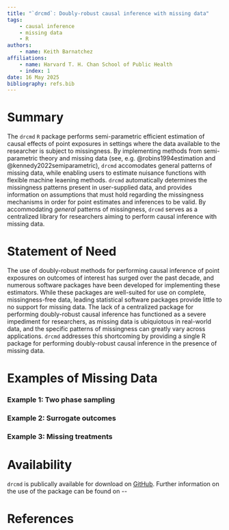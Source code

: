 ```yaml
---
title: "`drcmd`: Doubly-robust causal inference with missing data"
tags:
    - causal inference
    - missing data
    - R
authors: 
    - name: Keith Barnatchez
affiliations:
    - name: Harvard T. H. Chan School of Public Health
    - index: 1
date: 16 May 2025
bibliography: refs.bib
---
```


# Summary

The `drcmd` `R` package performs semi-parametric efficient estimation of causal effects of point exposures in settings where the data available to the researcher is subject to missingness. By implementing methods from semi-parametric theory and missing data (see, e.g. @robins1994estimation and @kennedy2022semiparametric), `drcmd` accomodates general patterns of missing data, while enabling users to estimate nuisance functions with flexible machine leaening methods. `drcmd` automatically determines the missingness patterns present in user-supplied data, and provides information on assumptions that must hold regarding the missingness mechanisms in order for point estimates and inferences to be valid. By accommodating *general* patterns of missingness, `drcmd` serves as a centralized library for researchers aiming to perform causal inference with missing data.

# Statement of Need
The use of doubly-robust methods for performing causal inference of point exposures on outcomes of interest has surged over the past decade, and numerous software packages have been developed for implementing these estimators. While these packages are well-suited for use on complete, missingness-free data, leading statistical software packages provide little to no support for missing data. The lack of a centralized package for performing doubly-robust causal inference has functioned as a severe impediment for researchers, as missing data is ubiquiotous in real-world data, and the specific patterns of missingness can greatly vary across applications. `drcmd` addresses this shortcoming by providing a single R package for performing doubly-robust causal inference in the presence of missing data.

# Examples of Missing Data

### Example 1: Two phase sampling 

### Example 2: Surrogate outcomes

### Example 3: Missing treatments

<!--   -->
<!-- While a subset of existing -->
<!-- packages can address specific forms of missingness, there is currently no package that
accomodates estimation in the presence of missingness in (i) , (ii) and (iii). Given the
ubiquity of missing data in public health applications, there remains a critical need for
statistical software which can flexibly address missing data in a manner which lever-
ages modern developments at the intersection of causal inference and semiparametric
theory -->


# Availability 
`drcmd` is publically available for download on [GitHub](https://github.com/keithbarnatchez/drcmd). Further information on the use of the package can be found on --

# References

